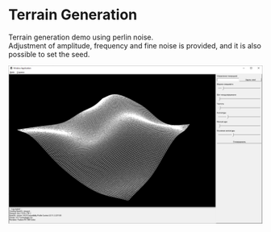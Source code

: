 # Terrain Generation</br>

Terrain generation demo using perlin noise.</br>
Adjustment of amplitude, frequency and fine noise is provided, and it is also possible to set the seed.</br>

<img src="https://github.com/catalyst2001/TerrainGeneration/blob/main/image.png"/>
